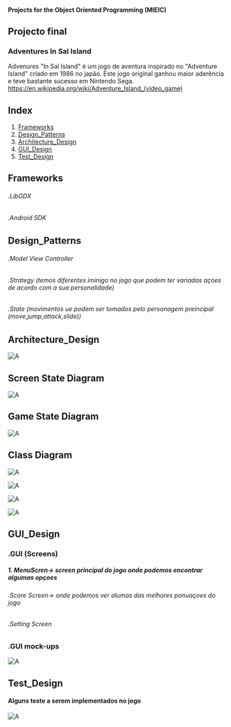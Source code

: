 #### Projects for the Object Oriented Programming  (MIEIC) 


## Projecto final 

### Adventures In Sal Island

Advenures "In Sal Island" é um jogo de aventura inspirado no "Adventure Island" criado em 1986 no japão.
Este jogo original  ganhou maior aderência e teve bastante sucesso em Nintendo  Sega.
https://en.wikipedia.org/wiki/Adventure_Island_(video_game)


## Index

1. [Frameworks](#frameworks)
2. [Design_Patterns](#design_patterns)
3. [Architecture_Design](#architecture_design)
4. [GUI_Design](#gui_design)
5. [Test_Design](#test_design)




## Frameworks

###### .LibGDX           
###### .Android SDK




## Design_Patterns

###### .Model View Controller    
###### .Strategy (temos diferentes iminigo no jogo que podem ter variadas açoes de acordo com a sua personalidade) 
###### .State (movimentos ue podem ser tomados pelo personagem preincipal (move,jump,attack,slide))



## Architecture_Design



![A](/Check-Point/view.png)





## Screen State Diagram 




![A](/Check-Point/stateView.png)







## Game State Diagram





![A](/Check-Point/gameSt.png)




## Class Diagram





![A](/Check-Point/main.png)




![A](/Check-Point/model.png)






![A](/Check-Point/View.png)





![A](/Check-Point/controller.png)






## GUI_Design

### .GUI (Screens)
##### 1. MenuScren-> screen principal do jogo onde podemos encontrar algumas opçoes
###### .Score Screen-> onde podemos ver alumas das melhores ponuaçoes do jogo 
###### .Setting Screen




### .GUI mock-ups


![A](/Check-Point/mk.png)



## Test_Design
#### Alguns teste a serem implementados no  jogo 


![A](/Check-Point/test.png)








